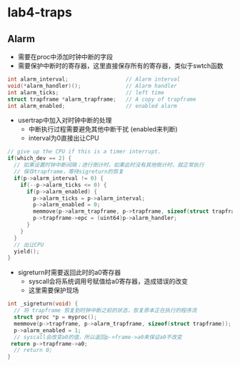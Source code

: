 # lab4-traps
## Alarm
- 需要在proc中添加时钟中断的字段
- 需要保护中断时的寄存器，这里直接保存所有的寄存器，类似于swtch函数
~~~c
int alarm_interval;                  // Alarm interval 
void(*alarm_handler)();              // Alarm handler
int alarm_ticks;                     // left time
struct trapframe *alarm_trapframe;   // A copy of trapframe 
int alarm_enabled;                   // enabled alarm
~~~
- usertrap中加入对时钟中断的处理
  - 中断执行过程需要避免其他中断干扰 (enabled来判断)
  - interval为0直接出让CPU

~~~c
// give up the CPU if this is a timer interrupt.
if(which_dev == 2) {
  // 如果设置时钟中断间隔；进行倒计时，如果此时没有其他倒计时，就正常执行
  // 保存trapframe，等待sigreturn的恢复
  if(p->alarm_interval != 0) {
    if(--p->alarm_ticks <= 0) {
      if(p->alarm_enabled) {
        p->alarm_ticks = p->alarm_interval;
        p->alarm_enabled = 0;
        memmove(p->alarm_trapframe, p->trapframe, sizeof(struct trapframe));
        p->trapframe->epc = (uint64)p->alarm_handler;
      }
    }
  }
  // 出让CPU
  yield();
}
~~~
- sigreturn时需要返回此时的a0寄存器
  - syscall会将系统调用号赋值给a0寄存器，造成错误的改变
  - 这里需要保护现场
~~~c
int _sigreturn(void) {
  // 将 trapframe 恢复到时钟中断之前的状态，恢复原本正在执行的程序流
  struct proc *p = myproc();
  memmove(p->trapframe, p->alarm_trapframe, sizeof(struct trapframe));
  p->alarm_enabled = 1;
  // syscall会改变a0的值，所以返回p->frame->a0来保证a0不改变
 return p->trapframe->a0;
  // return 0;
}
~~~